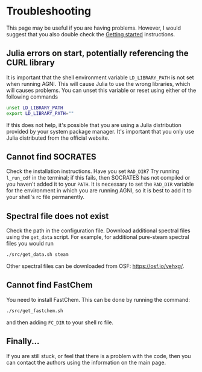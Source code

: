 # Troubleshooting
This page may be useful if you are having problems. However, I would suggest that
you also double check the [Getting started](@ref) instructions.

## Julia errors on start, potentially referencing the CURL library
It is important that the shell environment variable `LD_LIBRARY_PATH` is
not set when running AGNI. This will cause Julia to use the wrong libraries,
which will causes problems. You can unset this variable or reset using either of the
following commands
```bash
unset LD_LIBRARY_PATH
export LD_LIBRARY_PATH=""
```
If this does not help, it's possible that you are using a Julia distribution provided by
your system package manager. It's important that you only use Julia distributed from the
official website.


## Cannot find SOCRATES
Check the installation instructions. Have you set `RAD_DIR`? Try running
`l_run_cdf` in the terminal; if this fails, then SOCRATES has not compiled
or you haven't added it to your `PATH`. It is necessary to set the `RAD_DIR` variable
for the environment in which you are running AGNI, so it is best to add it to your shell's
rc file permanently.


## Spectral file does not exist
Check the path in the configuration file. Download additional spectral files using the
`get_data` script. For example, for additional pure-steam spectral files you would run
```bash
./src/get_data.sh steam
```
Other spectral files can be downloaded from OSF: https://osf.io/vehxg/.

## Cannot find FastChem
You need to install FastChem. This can be done by running the command:
```bash
./src/get_fastchem.sh
```
and then adding `FC_DIR` to your shell rc file.

## Finally...
If you are still stuck, or feel that there is a problem with the code, then
you can contact the authors using the information on the main page.

